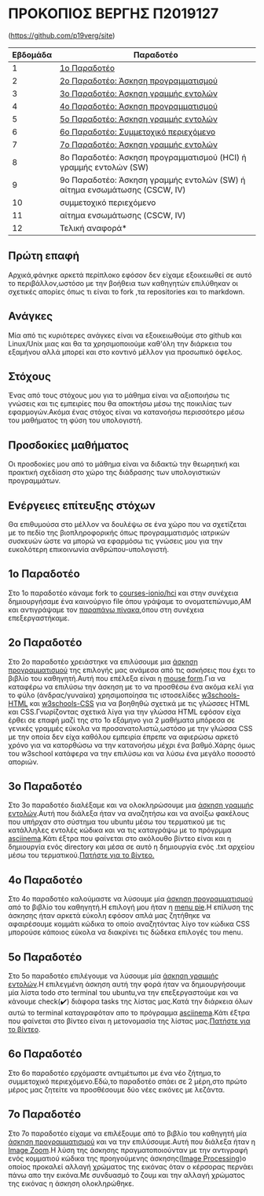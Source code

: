 # ΠΡΟΚΟΠΙΟΣ ΒΕΡΓΗΣ Π2019127
(https://github.com/p19verg/site)

| Εβδομάδα | Παραδοτέο |
| --- | --- |
| 1 |[1ο Παραδοτέο](https://github.com/p19verg/hci/blob/%CE%A02019127/projects/2019127/README.md#1%CE%BF-%CF%80%CE%B1%CF%81%CE%B1%CE%B4%CE%BF%CF%84%CE%AD%CE%BF)
| 2 | [2ο Παραδοτέο: Άσκηση προγραμματισμού](https://github.com/p19verg/hci/blob/%CE%A02019127/projects/2019127/README.md#2%CE%BF-%CF%80%CE%B1%CF%81%CE%B1%CE%B4%CE%BF%CF%84%CE%AD%CE%BF)
| 3 | [3ο Παραδοτέο: Άσκηση γραμμής εντολών](https://github.com/p19verg/hci/blob/%CE%A02019127/projects/2019127/README.md#3%CE%BF-%CF%80%CE%B1%CF%81%CE%B1%CE%B4%CE%BF%CF%84%CE%AD%CE%BF) 
| 4 | [4ο Παραδοτέο: Άσκηση προγραμματισμού](https://github.com/p19verg/hci/blob/%CE%A02019127/projects/2019127/README.md#4%CE%BF-%CF%80%CE%B1%CF%81%CE%B1%CE%B4%CE%BF%CF%84%CE%AD%CE%BF)
| 5 | [5ο Παραδοτέο: Άσκηση γραμμής εντολών](https://github.com/p19verg/hci/blob/%CE%A02019127/projects/2019127/README.md#5%CE%BF-%CF%80%CE%B1%CF%81%CE%B1%CE%B4%CE%BF%CF%84%CE%AD%CE%BF)
| 6 | [6ο Παραδοτέο: Συμμετοχικό περιεχόμενο](https://github.com/p19verg/hci/blob/%CE%A02019127/projects/2019127/README.md#6%CE%BF-%CF%80%CE%B1%CF%81%CE%B1%CE%B4%CE%BF%CF%84%CE%AD%CE%BF)
| 7 | [7ο Παραδοτέο: Άσκηση γραμμής εντολών](https://github.com/p19verg/hci/blob/%CE%A02019127/projects/2019127/README.md#7%CE%BF-%CF%80%CE%B1%CF%81%CE%B1%CE%B4%CE%BF%CF%84%CE%AD%CE%BF)
| 8 | 8ο Παραδοτέο: Άσκηση προγραμματισμού (HCI) ή γραμμής εντολών (SW) |
| 9 | 9ο Παραδοτέο: Άσκηση γραμμής εντολών (SW) ή αίτημα ενσωμάτωσης (CSCW, IV) |
| 10 | συμμετοχικό περιεχόμενο |
| 11 | αίτημα ενσωμάτωσης (CSCW, IV) |
| 12 | Τελική αναφορά* |


## Πρώτη επαφή
Αρχικά,φάνηκε αρκετά περίπλοκο εφόσον δεν είχαμε εξοικειωθεί σε αυτό το περιβάλλον,ωστόσο με την βοήθεια των καθηγητών επιλύθηκαν οι σχετικές απορίες όπως τι είναι το fork ,τα repositories και το markdown.

## Ανάγκες
Μία από τις κυριότερες ανάγκες είναι να εξοικειωθούμε στο github και Linux/Unix μιας και θα τα χρησιμοποιούμε καθ'όλη την διάρκεια του εξαμήνου αλλά μπορεί και στο κοντινό μέλλον για προσωπικό όφελος.

## Στόχους
Ένας από τους στόχους μου για το μάθημα είναι να αξιοποιήσω τις γνώσεις και τις εμπειρίες που θα αποκτήσω μέσω της ποικιλίας των εφαρμογών.Ακόμα ένας στόχος είναι να κατανοήσω περισσότερο μέσω του μαθήματος τη φύση του υπολογιστή. 

## Πρoσδοκίες μαθήματος
Οι προσδοκίες μου από το μάθημα είναι να διδακτώ την θεωρητική και πρακτική σχεδίαση στο χώρο της διάδρασης των υπολογιστικών προγραμμάτων.

## Ενέργειες επίτευξης στόχων
Θα επιθυμούσα στο μέλλον να δουλέψω σε ένα χώρο που να σχετίζεται με το πεδίο της βιοπληροφορικής όπως προγραμματισμός ιατρικών συσκευών ώστε να μπορώ να εφαρμόσω τις γνώσεις μου για την ευκολότερη επικοινωνία ανθρώπου-υπολογιστή.

## 1ο Παραδοτέο
Στο 1ο παραδοτέο κάναμε fork το [courses-ionio/hci](https://github.com/courses-ionio/hci) και στην συνέχεια δημιουργήσαμε ένα καινούργιο file όπου γράψαμε το ονοματεπώνυμο,ΑΜ και αντιγράψαμε τον [παραπάνω πίνακα](https://github.com/p19verg/hci/blob/%CE%A02019127/projects/2019127/README.md#%CF%80%CF%81%CE%BF%CE%BA%CE%BF%CF%80%CE%B9%CE%BF%CF%83-%CE%B2%CE%B5%CF%81%CE%B3%CE%B7%CF%83-%CF%802019127),όπου στη συνέχεια επεξεργαστήκαμε.

## 2ο Παραδοτέο
Στο 2ο παραδοτέο χρειάστηκε να επιλύσουμε μια [άσκηση προγραμματισμού](https://pibook.epidro.me/remix/) της επιλογής μας ανάμεσα από τις ασκήσεις που έχει το βιβλίο του καθηγητή.Αυτή που επέλεξα είναι η [mouse form](https://github.com/p19verg/site/blob/master/_remix/mouse-form.md).Για να καταφέρω να επιλύσω την άσκηση με το να προσθέσω ένα ακόμα κελί για το φύλο (άνδρας/γυναίκα) χρησιμοποίησα τις ιστοσελίδες [w3schools-HTML](https://www.w3schools.com/html/default.asp) και [w3schools-CSS](https://www.w3schools.com/css/) για να βοηθηθώ σχετικά με τις γλώσσες HTML και CSS.Γνωρίζοντας σχετικά λίγα για την γλώσσα HTML εφόσον είχα έρθει σε επαφή μαζί της στο 1ο εξάμηνο για 2 μαθήματα μπόρεσα σε γενικές γραμμές εύκολα να προσανατολιστώ,ωστόσο με την γλώσσα CSS με την οποία δεν είχα καθόλου εμπειρία έπρεπε να αφιερώσω αρκετό χρόνο για να κατορθώσω να την κατανοήσω μέχρι ένα βαθμό.Χάρης όμως του w3school κατάφερα να την επιλύσω και να λύσω ένα μεγάλο ποσοστό αποριών.

## 3ο Παραδοτέο
Στο 3ο παραδοτέο διαλέξαμε και να ολοκληρώσουμε μια [άσκηση γραμμής εντολών](https://github.com/epidrome/dokey).Αυτή που διάλεξα ήταν να αναζητήσω και να ανοίξω φακέλους που υπήρχαν στο σύστημα του ubuntu μέσω του τερματικού με τις κατάλληλες εντολές κώδικα και να τις καταγράψω με το πρόγρμμα [asciinema](https://asciinema.org/).Κάτι έξτρα που φαίνεται στο ακόλουθο βίντεο είναι και η δημιουργία ενός directory και μέσα σε αυτό η δημιουργία ενός .txt αρχείου μέσω του τερματικού.[Πατήστε για το βίντεο.](https://asciinema.org/a/368904) 

## 4ο Παραδοτέο
Στο 4ο παραδοτέο καλούμαστε να λύσουμε μία [άσκηση προγραμματισμού](https://pibook.epidro.me/remix/) από το βιβλίο του καθηγητή.Η επιλογή μου ήταν η [menu pie](https://github.com/p19verg/site/blob/master/_remix/menu-pie.md).Η επίλυση της άσκησης ήταν αρκετά εύκολη εφόσον απλά μας ζητήθηκε να αφαιρέσουμε κομμάτι κώδικα το οποίο αναζητόντας λίγο τον κώδικα CSS μπορούσε κάποιος εύκολα να διακρίνει τις δώδεκα επιλογές του menu.

## 5ο Παραδοτέο
Στο 5ο παραδοτέο επιλέγουμε να λύσουμε μία [άσκηση γραμμής εντολών](https://github.com/epidrome/dokey).Η επιλεγμένη άσκηση αυτή την φορά ήταν να δημιουργήσουμε μία λίστα todo στο terminal του ubuntu,να την επεξεργαστούμε και να κάνουμε check(✔️) διάφορα tasks της λίστας μας.Κατά την διάρκεια όλων αυτώ το terminal καταγραφόταν απο το πρόγραμμα [asciinema](https://asciinema.org/).Κάτι έξτρα που φαίνεται στο βίντεο είναι η μετονομασία της λίστας μας.[Πατήστε για το βίντεο](https://asciinema.org/a/370245).

## 6ο Παραδοτέο
Στο 6ο παραδοτέο ερχόμαστε αντιμέτωποι με ένα νέο ζήτημα,το συμμετοχικό περιεχόμενο.Εδώ,το παραδοτέο σπάει σε 2 μέρη,στο πρώτο μέρος μας ζητείτε να προσθέσουμε δύο νέες εικόνες με λεζάντα.

## 7ο Παραδοτέο
Στο 7ο παραδοτέο είχαμε να επιλέξουμε από το βιβλίο του καθηγητή μία [άσκηση προγραμματισμού](https://pibook.epidro.me/remix/) και να την επιλύσουμε.Αυτή που διάλεξα ήταν η [Image Zoom](https://github.com/p19verg/site/blob/master/_remix/image-zoom.md).Η λύση της άσκησης πραγματοποιούνταν με την αντιγραφή ενός κομματιού κώδικα της προηγούμενης άσκησης([Image Processing](https://pibook.epidro.me/remix/image-filter/))ο οποίος προκαλεί αλλαγή χρώματος της εικόνας όταν ο κέρσορας περνάει πάνω απο την εικόνα.Με συνδυασμό το ζουμ και την αλλαγή χρώματος της εικόνας η άσκηση ολοκληρώθηκε.
